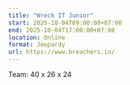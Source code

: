 ```yaml
---
title: "Wreck IT Junior"
start: 2025-10-04T09:00:00+07:00
end: 2025-10-04T17:00:00+07:00
location: Online
format: Jeopardy
url: https://www.breachers.in/
---
```

Team: 40 x 26 x 24